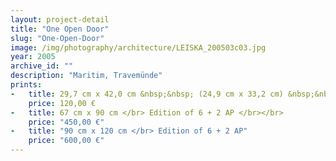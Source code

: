 ```yaml
---
layout: project-detail
title: "One Open Door"
slug: "One-Open-Door"
image: /img/photography/architecture/LEISKA_200503c03.jpg
year: 2005
archive_id: ""
description: "Maritim, Travemünde"
prints:
-   title: 29,7 cm x 42,0 cm &nbsp;&nbsp; (24,9 cm x 33,2 cm) &nbsp;&nbsp;</br> Edition of 120 + 6 AP </br></br>
    price: 120,00 €
-   title: 67 cm x 90 cm </br> Edition of 6 + 2 AP </br></br>
    price: "450,00 €"
-   title: "90 cm x 120 cm </br> Edition of 6 + 2 AP"
    price: "600,00 €"
---
```


